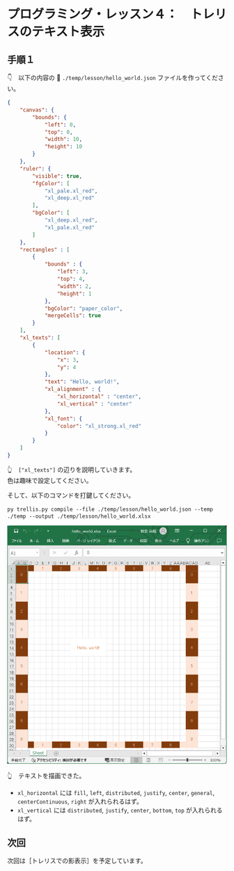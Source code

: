 # プログラミング・レッスン４：　トレリスのテキスト表示

## 手順１

👇　以下の内容の 📄 `./temp/lesson/hello_world.json` ファイルを作ってください。  

```json
{
    "canvas": {
        "bounds": {
            "left": 0,
            "top": 0,
            "width": 10,
            "height": 10
        }
    },
    "ruler": {
        "visible": true,
        "fgColor": [
            "xl_pale.xl_red",
            "xl_deep.xl_red"
        ],
        "bgColor": [
            "xl_deep.xl_red",
            "xl_pale.xl_red"
        ]
    },
    "rectangles" : [
        {
            "bounds" : {
                "left": 3,
                "top": 4,
                "width": 2,
                "height": 1
            },
            "bgColor": "paper_color",
            "mergeCells": true
        }
    ],
    "xl_texts": [
        {
            "location": {
                "x": 3,
                "y": 4
            },
            "text": "Hello, world!",
            "xl_alignment" : {
                "xl_horizontal" : "center",
                "xl_vertical" : "center"
            },
            "xl_font": {
                "color": "xl_strong.xl_red"
            }
        }
    ]
}
```

👆　`["xl_texts"]` の辺りを説明していきます。  
色は趣味で設定してください。  

そして、以下のコマンドを打鍵してください。  

```shell
py trellis.py compile --file ./temp/lesson/hello_world.json --temp ./temp --output ./temp/lesson/hello_world.xlsx
```

![テキスト描画](../../img/[20250119-0012]print-text4.png)  

👆　テキストを描画できた。  

* `xl_horizontal` には `fill`, `left`, `distributed`, `justify`, `center`, `general`, `centerContinuous`, `right` が入れられるはず。  
* `xl_vertical` には `distributed`, `justify`, `center`, `bottom`, `top` が入れられるはず。  


## 次回

次回は［トレリスでの影表示］を予定しています。  
